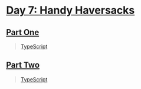 # [Day 7: Handy Haversacks](https://adventofcode.com/2020/day/7)

## [Part One](https://adventofcode.com/2020/day/7#part1)

> [TypeScript](/solutions/typescript/2020/07/src/p1.ts)

## [Part Two](https://adventofcode.com/2020/day/7#part2)

> [TypeScript](/solutions/typescript/2020/07/src/p2.ts)
